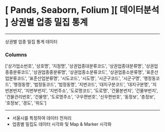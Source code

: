 # **[ Pands, Seaborn, Folium ][ 데이터분석 ] 상권별 업종 밀집 통계**
---

상권별 업종 밀집 통계 데이터 

### Columns
['상가업소번호', '상호명', '지점명', '상권업종대분류코드', '상권업종대분류명', '상권업종중분류코드',
       '상권업종중분류명', '상권업종소분류코드', '상권업종소분류명', '표준산업분류코드', '표준산업분류명', '시도코드',
       '시도명', '시군구코드', '시군구명', '행정동코드', '행정동명', '법정동코드', '법정동명', '지번코드',
       '대지구분코드', '대지구분명', '지번본번지', '지번부번지', '지번주소', '도로명코드', '도로명', '건물본번지',
       '건물부번지', '건물관리번호', '건물명', '도로명주소', '구우편번호', '신우편번호', '동정보', '층정보',
       '호정보', '경도', '위도']

---

- 서울시를 특정하여 데이터 전처리
- 업종별 밀집도 데이터 시각화 및 Map & Marker 시각화
